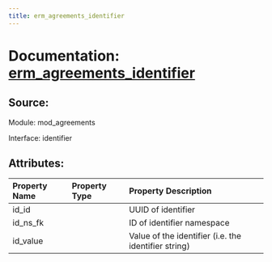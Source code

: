 ```yaml
---
title: erm_agreements_identifier
---
```

# Documentation: [erm_agreements_identifier](erm_agreements_identifier.md)

## Source:

Module: mod_agreements

Interface: identifier

## Attributes:

| Property Name   | Property Type   | Property Description                                 |
|:----------------|:----------------|:-----------------------------------------------------|
| id_id           |                 | UUID of identifier                                   |
| id_ns_fk        |                 | ID of identifier namespace                           |
| id_value        |                 | Value of the identifier (i.e. the identifier string) |

